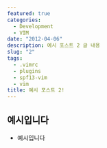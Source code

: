 ```yaml
---
featured: true
categories:
  - Development
  - VIM
date: "2012-04-06"
description: 예시 포스트 2 글 내용
slug: "2"
tags:
  - .vimrc
  - plugins
  - spf13-vim
  - vim
title: 예시 포스트 2!
---
```


## 예시입니다

- 예시입니다
